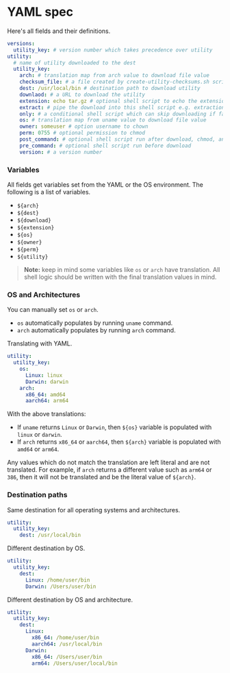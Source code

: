 # YAML spec

Here's all fields and their definitions.

```yaml
versions:
  utility_key: # version number which takes precedence over utility
utility:
  # name of utility downloaded to the dest
  utility_key:
    arch: # translation map from arch value to download file value
    checksum_file: # a file created by create-utility-checksums.sh script
    dest: /usr/local/bin # destination path to download utility
    downlaod: # a URL to download the utility
    extension: echo tar.gz # optional shell script to echo the extension
    extract: # pipe the download into this shell script e.g. extraction
    only: # a conditional shell script which can skip downloading if false
    os: # translation map from uname value to download file value
    owner: someuser # option username to chown
    perm: 0755 # optional permission to chmod
    post_command: # optional shell script run after download, chmod, and chown
    pre_command: # optional shell script run before download
    version: # a version number
```

### Variables

All fields get variables set from the YAML or the OS environment.  The following
is a list of variables.

- `${arch}`
- `${dest}`
- `${download}`
- `${extension}`
- `${os}`
- `${owner}`
- `${perm}`
- `${utility}`

> **Note:** keep in mind some variables like `os` or `arch` have translation.
> All shell logic should be written with the final translation values in mind.

### OS and Architectures

You can manually set `os` or `arch`.

- `os` automatically populates by running `uname` command.
- `arch` automatically populates by running `arch` command.

Translating with YAML.

```yaml
utility:
  utility_key:
    os:
      Linux: linux
      Darwin: darwin
    arch:
      x86_64: amd64
      aarch64: arm64
```

With the above translations:

- If `uname` returns `Linux` or `Darwin`, then `${os}` variable is populated
  with `linux` or `darwin`.
- If `arch` returns `x86_64` or `aarch64`, then `${arch}` variable is populated
  with `amd64` or `arm64`.

Any values which do not match the translation are left literal and are not
translated.  For example, if `arch` returns a different value such as `arm64` or
`386`, then it will not be translated and be the literal value of `${arch}`.

### Destination paths

Same destination for all operating systems and architectures.

```yaml
utility:
  utility_key:
    dest: /usr/local/bin
```

Different destination by OS.

```yaml
utility:
  utility_key:
    dest:
      Linux: /home/user/bin
      Darwin: /Users/user/bin
```

Different destination by OS and architecture.

```yaml
utility:
  utility_key:
    dest:
      Linux:
        x86_64: /home/user/bin
        aarch64: /usr/local/bin
      Darwin:
        x86_64: /Users/user/bin
        arm64: /Users/user/local/bin
```
